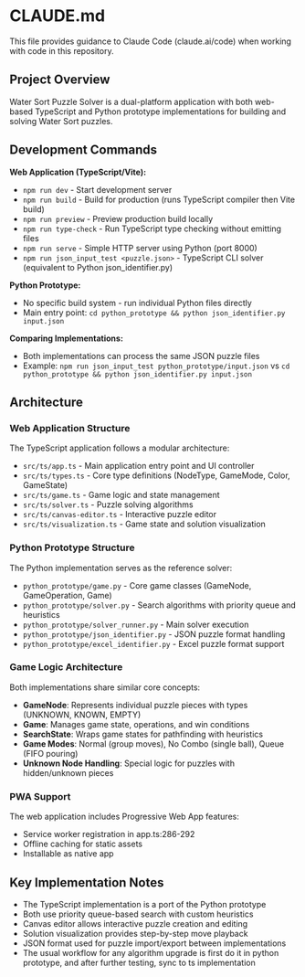 # CLAUDE.md

This file provides guidance to Claude Code (claude.ai/code) when working with code in this repository.

## Project Overview

Water Sort Puzzle Solver is a dual-platform application with both web-based TypeScript and Python prototype implementations for building and solving Water Sort puzzles.

## Development Commands

**Web Application (TypeScript/Vite):**
- `npm run dev` - Start development server
- `npm run build` - Build for production (runs TypeScript compiler then Vite build)  
- `npm run preview` - Preview production build locally
- `npm run type-check` - Run TypeScript type checking without emitting files
- `npm run serve` - Simple HTTP server using Python (port 8000)
- `npm run json_input_test <puzzle.json>` - TypeScript CLI solver (equivalent to Python json_identifier.py)

**Python Prototype:**
- No specific build system - run individual Python files directly
- Main entry point: `cd python_prototype && python json_identifier.py input.json`

**Comparing Implementations:**
- Both implementations can process the same JSON puzzle files
- Example: `npm run json_input_test python_prototype/input.json` vs `cd python_prototype && python json_identifier.py input.json`

## Architecture

### Web Application Structure
The TypeScript application follows a modular architecture:

- `src/ts/app.ts` - Main application entry point and UI controller
- `src/ts/types.ts` - Core type definitions (NodeType, GameMode, Color, GameState)
- `src/ts/game.ts` - Game logic and state management
- `src/ts/solver.ts` - Puzzle solving algorithms
- `src/ts/canvas-editor.ts` - Interactive puzzle editor
- `src/ts/visualization.ts` - Game state and solution visualization

### Python Prototype Structure
The Python implementation serves as the reference solver:

- `python_prototype/game.py` - Core game classes (GameNode, GameOperation, Game)
- `python_prototype/solver.py` - Search algorithms with priority queue and heuristics
- `python_prototype/solver_runner.py` - Main solver execution
- `python_prototype/json_identifier.py` - JSON puzzle format handling
- `python_prototype/excel_identifier.py` - Excel puzzle format support

### Game Logic Architecture
Both implementations share similar core concepts:

- **GameNode**: Represents individual puzzle pieces with types (UNKNOWN, KNOWN, EMPTY)
- **Game**: Manages game state, operations, and win conditions
- **SearchState**: Wraps game states for pathfinding with heuristics
- **Game Modes**: Normal (group moves), No Combo (single ball), Queue (FIFO pouring)
- **Unknown Node Handling**: Special logic for puzzles with hidden/unknown pieces

### PWA Support
The web application includes Progressive Web App features:
- Service worker registration in app.ts:286-292
- Offline caching for static assets
- Installable as native app

## Key Implementation Notes

- The TypeScript implementation is a port of the Python prototype
- Both use priority queue-based search with custom heuristics
- Canvas editor allows interactive puzzle creation and editing
- Solution visualization provides step-by-step move playback
- JSON format used for puzzle import/export between implementations
- The usual workflow for any algorithm upgrade is first do it in python prototype, and after further testing, sync to ts implementation
